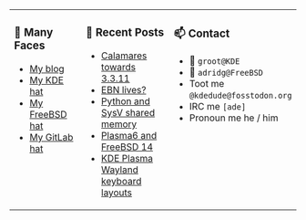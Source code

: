 
<table><tr>
  
<td valign="top" width="30%">
  
### 🙋 Many Faces

- [My blog](https://euroquis.nl/bobulate/)
- [My KDE hat](https://invent.kde.org/adridg)
- [My FreeBSD hat](https://wiki.freebsd.org/AdriaanDeGroot)
- [My GitLab hat](https://gitlab.com/adriaandegroot)
</td>

<td valign="top" width="40%">
  
### 💬 Recent Posts

<!-- BLOG-POST-LIST:START -->
- [Calamares towards 3.3.11](https://euroquis.nl//calamares/2024/10/24/calamares.html)
- [EBN lives?](https://euroquis.nl//blabla/2024/10/24/ebn.html)
- [Python and SysV shared memory](https://euroquis.nl//blabla/2024/10/08/shm.html)
- [Plasma6 and FreeBSD 14](https://euroquis.nl//kde/2024/10/08/freebsd14.html)
- [KDE Plasma Wayland keyboard layouts](https://euroquis.nl//kde/2024/09/14/keyboard.html)
<!-- BLOG-POST-LIST:END -->
</td>

<td valign="top" width="30%">
  
### 📫 Contact

- 📧 `groot@KDE`
- 📧 `adridg@FreeBSD`
- Toot me `@kdedude@fosstodon.org`
- IRC me `[ade]`
- Pronoun me he / him
</td>

</tr></table>
